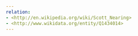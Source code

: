 ```yaml
---
relation:
- <http://en.wikipedia.org/wiki/Scott_Nearing>
- <http://www.wikidata.org/entity/Q1434014>
---
```

